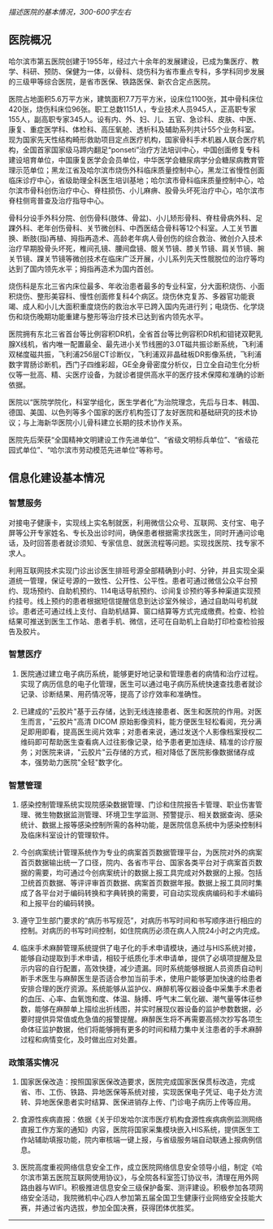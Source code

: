 
*描述医院的基本情况，300-600字左右*


## 医院概况

哈尔滨市第五医院创建于1955年，经过六十余年的发展建设，已成为集医疗、教学、科研、预防、保健为一体，以骨科、烧伤科为省市重点专科，多学科同步发展的三级甲等综合医院，是省市医保、铁路医保、新农合定点医院。

医院占地面积5.6万平方米，建筑面积7.7万平方米，设床位1100张，其中骨科床位420张，烧伤科床位96张。职工总数1151人，专业技术人员945人，正高职专家155人，副高职专家345人。设有内、外、妇、儿、五官、急诊科、皮肤、中医、康复、重症医学科、体检科、高压氧舱、透析科及辅助系列共计55个业务科室。现为国家先天性结构畸形救助项目定点医疗机构，国家骨科手术机器人联合医疗机构，全国首家国家级马蹄内翻足“ponseti”治疗方法培训中心，中国创面修复专科建设培育单位，中国康复医学会会员单位，中华医学会糖尿病学分会糖尿病教育管理示范单位；黑龙江省及哈尔滨市烧伤外科临床质量控制中心，黑龙江省慢性创面临床诊疗中心，省级助理全科医生培训基地；哈尔滨市骨科临床质量控制中心，哈尔滨市骨科创伤治疗中心、脊柱损伤、小儿麻痹、股骨头坏死治疗中心，哈尔滨市脊柱侧弯普查及治疗指导中心。

骨科分设手外科分院、创伤骨科(肢体、骨盆)、小儿矫形骨科、脊柱骨病外科、足踝外科、老年创伤骨科、关节微创科、中西医结合骨科等12个科室。人工关节置换、断肢(指)再植、拇指再造术、高龄老年病人骨创伤的综合救治、微创介入技术治疗早期股骨头坏死，椎间孔镜、腰间盘镜、髋关节镜、膝关节镜、肩关节镜、腕关节镜、踝关节镜等微创技术在临床广泛开展，小儿系列先天性髋脱位的治疗等均达到了国内领先水平；拇指再造术为国内首创。

烧伤科是东北三省内床位最多、年收治患者最多的专业科室，分大面积烧伤、小面积烧伤、整形美容科、慢性创面修复科4个病区。烧伤休克复苏、多器官功能衰竭、成人和小儿大面积重度烧伤的救治水平已跨入国内先进行列；电烧伤、化学烧伤和烧伤晚期功能重建与整形等治疗技术已达到省内领先水平。

医院拥有东北三省首台等比例容积DR机，全省首台等比例容积DR机和钼铑双靶乳腺X线机，省内唯一配置最全、最先进小关节线圈的3.0T磁共振诊断系统，飞利浦双梯度磁共振，飞利浦256层CT诊断仪，飞利浦双非晶硅板DR影像系统，飞利浦数字胃肠诊断机，西门子四维彩超，GE全身骨密度分析仪，日立全自动生化分析仪等一批高、精、尖医疗设备，为就诊者提供高水平的医疗技术保障和准确的诊断依据。

医院以“医院学院化，科室学组化，医生学者化”为治院理念，先后与日本、韩国、德国、美国、以色列等多个国家的医疗机构签订了友好医院和基础研究的技术协议；与上海新华医院小儿骨科建立长期的技术协作关系。

医院先后荣获“全国精神文明建设工作先进单位”、“省级文明标兵单位”、“省级花园式单位”、“哈尔滨市劳动模范先进单位”等称号。

## 信息化建设基本情况

### 智慧服务

对接电子健康卡，实现线上实名制就医，利用微信公众号、互联网、支付宝、电子屏等公开专家姓名、专长及出诊时间，确保患者根据需求找医生，同时开通问诊电话，及时回答患者就诊须知、专家信息、就医流程等问题。实现找医院、找专家不求人。

利用互联网技术实现门诊出诊医生排班号源全部精确到小时、分钟，并且实现全渠道统一管理，保证号源的一致性、公开性、公平性。患者可通过微信公众平台预约、现场预约、自助机预约、114电话导航预约、诊间复诊预约等多种渠道实现预约挂号。线上预约的患者根据短信提醒信息到达诊室外候诊，通过自助叫号机就诊。患者还可通过线上支付、自助机结算、窗口结算等方式完成缴费。检查、检验结果可推送到医生工作站、患者手机、微信，还可在自助机上自助打印检查检验报告及胶片。

### 智慧医疗

1. 医院通过建立电子病历系统，能够更好地记录和管理患者的病情和治疗过程。实现了病历信息的电子化管理，医生可以通过电子病历系统快速查找患者就诊记录、诊断结果、用药情况等，提高了诊疗效率和准确性。

2. 已建成的"云胶片"基于云存储，达到无线连接患者、医生和医院的作用。对医生而言，"云胶片"高清 DICOM 原始影像资料，能方便医生轻松看阅，充分满足即用即看，提高医生阅片效率；对患者来说，通过发送个人影像档案授权二维码即可帮助医生查看病人过往影像记录，给予患者更加连续、精准的诊疗服务；对医院来讲，"云胶片"云存储的方式，相对降低了医院影像数据储存成本，强势助力医院"全轻"数字化。

### 智慧管理

1. 感染控制管理系统实现院感染数据管理、门诊和住院报告卡管理、职业伤害管理、微生物数据监测管理、环境卫生学监测、预警提示、相关数据查询、感染统计、数据上报等感染控制所需的各种功能，是医院信息系统中为感染控制科及临床科室设计的管理软件。

2. 今创病案统计管理系统作为专业的病案首页数据管理平台，为医院对外的病案首页数据输出统一了口径，院内、各省市平台、国家各类平台对于病案首页数据的需要，均可通过今创病案统计的数据上报工具完成对外数据的上报。包括卫统首页数据、等评评审首页数据、病案首页数据年报。数据上报工具同时集成了各平台对于编码转换和字典转换的需要，可自动实现疾病编码和手术编码和上报平台的编码转换。

3. 遵守卫生部门要求的“病历书写规范”，对病历书写时间和书写顺序进行相应的控制。对病历的书写时间控制，如住院病历必须在病人入院24小时之内完成。

4. 临床手术麻醉管理系统提供了电子化的手术申请模块，通过与HIS系统对接，能够自动提取到手术申请，相较于纸质化手术申请单，提供了必填项提醒及显示内容的自行配置，高效快捷，减少遗漏。同时系统能够根据人员资质自动判断手术医生与麻醉医生是否适合参加当前手术，使用户能够更加快速的给患者安排合理的医疗资源。系统能够从监护仪、麻醉机等仪器设备中采集手术患者的血压、心率、血氧饱和度、体温、脉搏、呼气末二氧化碳、潮气量等体征参数，能够在麻醉单上描绘出折线图，并实时展现仪器设备的监护参数数据，必要时提供异常值或危急值的报警提醒。麻醉医生将不再需要高频次抄写各项生命体征监护数据，他们将能够拥有更多的时间和精力集中关注患者的手术麻醉过程和病情变化，及时做出应对处置。

### 政策落实情况

1. 国家医保改造：按照国家医保改造要求，医院完成国家医保贯标改造，完成省、市、工伤、铁路、异地医保等系统对接，实现医保电子凭证、电子处方流转、异地医保患者实时结算、医保进销存上传、门诊电子病历上传等应用。

2. 食源性疾病直报：依据《关于印发哈尔滨市医疗机构食源性疾病病例监测网络直报工作方案的通知》内容，医院将国家采集模块嵌入HIS系统，提供医生工作站辅助填报功能，院内审核端一键上报，与省级服务端自动联通上报病例信息。

3. 医院高度重视网络信息安全工作，成立医院网络信息安全领导小组，制定《哈尔滨市第五医院互联网使用协议》，与全院各科室签订协议书，清理在用外网路由器与WIFI。积极推进信息安全三级保护备案、测评建设。积极参加各项网络安全活动，我院微机中心四人参加第五届全国卫生健康行业网络安全技能大赛，并通过省内选拔，参加全国决赛，获得团体优胜奖。

---



